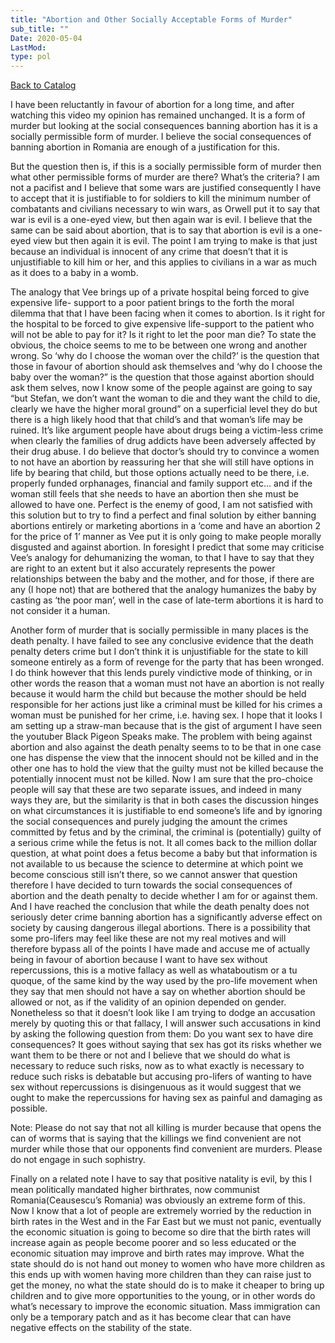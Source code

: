 ```yaml
---
title: "Abortion and Other Socially Acceptable Forms of Murder"
sub_title: ""
Date: 2020-05-04
LastMod:
type: pol
---
```


[Back to Catalog](https://otaking.xyz/index.html)

I have been reluctantly in favour of abortion for a long time, and after watching this video my opinion has remained unchanged. It is a form of murder but looking at the social consequences banning abortion has it is a socially permissible form of murder. I believe the social consequences of banning abortion in Romania are enough of a justification for this.

But the question then is, if this is a socially permissible form of murder then what other permissible forms of murder are there? What’s the criteria? I am not a pacifist and I believe that some wars are justified consequently I have to accept that it is justifiable to for soldiers to kill the minimum number of combatants and civilians necessary to win wars, as Orwell put it to say that war is evil is a one-eyed view, but then again war is evil. I believe that the same can be said about abortion, that is to say that abortion is evil is a one-eyed view but then again it is evil. The point I am trying to make is that just because an individual is innocent of any crime that doesn’t that it is unjustifiable to kill him or her, and this applies to civilians in a war as much as it does to a baby in a womb.

The analogy that Vee brings up of a private hospital being forced to give expensive life- support to a poor patient brings to the forth the moral dilemma that that I have been facing when it comes to abortion. Is it right for the hospital to be forced to give expensive life-support to the patient who will not be able to pay for it? Is it right to let the poor man die? To state the obvious, the choice seems to me to be between one wrong and another wrong. So ‘why do I choose the woman over the child?’ is the question that those in favour of abortion should ask themselves and ‘why do I choose the baby over the woman?” is the question that those against abortion should ask them selves, now I know some of the people against are going to say “but Stefan, we don’t want the woman to die and they want the child to die, clearly we have the higher moral ground” on a superficial level they do but there is a high likely hood that that child’s and that woman’s life may be ruined. It’s like argument people have about drugs being a victim-less crime when clearly the families of drug addicts have been adversely affected by their drug abuse. I do believe that doctor’s should try to convince a women to not have an abortion by reassuring her that she will still have options in life by bearing that child, but those options actually need to be there, i.e. properly funded orphanages, financial and family support etc… and if the woman still feels that she needs to have an abortion then she must be allowed to have one. Perfect is the enemy of good, I am not satisfied with this solution but to try to find a perfect and final solution by either banning abortions entirely or marketing abortions in a ‘come and have an abortion 2 for the price of 1’ manner as Vee put it is only going to make people morally disgusted and against abortion. In foresight I predict that some may criticise Vee’s analogy for dehumanizing the woman, to that I have to say that they are right to an extent but it also accurately represents the power relationships between the baby and the mother, and for those, if there are any (I hope not) that are bothered that the analogy humanizes the baby by casting as ‘the poor man’, well in the case of late-term abortions it is hard to not consider it a human.

Another form of murder that is socially permissible in many places is the death penalty. I have failed to see any conclusive evidence that the death penalty deters crime but I don’t think it is unjustifiable for the state to kill someone entirely as a form of revenge for the party that has been wronged. I do think however that this lends purely vindictive mode of thinking, or in other words the reason that a woman must not have an abortion is not really because it would harm the child but because the mother should be held responsible for her actions just like a criminal must be killed for his crimes a woman must be punished for her crime, i.e. having sex. I hope that it looks I am setting up a straw-man because that is the gist of argument I have seen the youtuber Black Pigeon Speaks make. The problem with being against abortion and also against the death penalty seems to to be that in one case one has dispense the view that the innocent should not be killed and in the other one has to hold the view that the guilty must not be killed because the potentially innocent must not be killed. Now I am sure that the pro-choice people will say that these are two separate issues, and indeed in many ways they are, but the similarity is that in both cases the discussion hinges on what circumstances it is justifiable to end someone’s life and by ignoring the social consequences and purely judging the amount the crimes committed by fetus and by the criminal, the criminal is (potentially) guilty of a serious crime while the fetus is not. It all comes back to the million dollar question, at what point does a fetus become a baby but that information is not available to us because the science to determine at which point we become conscious still isn’t there, so we cannot answer that question therefore I have decided to turn towards the social consequences of abortion and the death penalty to decide whether I am for or against them. And I have reached the conclusion that while the death penalty does not seriously deter crime banning abortion has a significantly adverse effect on society by causing dangerous illegal abortions. There is a possibility that some pro-lifers may feel like these are not my real motives and will therefore bypass all of the points I have made and accuse me of actually being in favour of abortion because I want to have sex without repercussions, this is a motive fallacy as well as whataboutism or a tu quoque, of the same kind by the way used by the pro-life movement when they say that men should not have a say on whether abortion should be allowed or not, as if the validity of an opinion depended on gender. Nonetheless so that it doesn’t look like I am trying to dodge an accusation merely by quoting this or that fallacy, I will answer such accusations in kind by asking the following question from them: Do you want sex to have dire consequences? It goes without saying that sex has got its risks whether we want them to be there or not and I believe that we should do what is necessary to reduce such risks, now as to what exactly is necessary to reduce such risks is debatable but accusing pro-lifers of wanting to have sex without repercussions is disingenuous as it would suggest that we ought to make the repercussions for having sex as painful and damaging as possible.

Note: Please do not say that not all killing is murder because that opens the can of worms that is saying that the killings we find convenient are not murder while those that our opponents find convenient are murders. Please do not engage in such sophistry.

Finally on a related note I have to say that positive natality is evil, by this I mean politically mandated higher birthrates, now communist Romania(Ceausescu’s Romania) was obviously an extreme form of this. Now I know that a lot of people are extremely worried by the reduction in birth rates in the West and in the Far East but we must not panic, eventually the economic situation is going to become so dire that the birth rates will increase again as people become poorer and so less educated or the economic situation may improve and birth rates may improve. What the state should do is not hand out money to women who have more children as this ends up with women having more children than they can raise just to get the money, no what the state should do is to make it cheaper to bring up children and to give more opportunities to the young, or in other words do what’s necessary to improve the economic situation. Mass immigration can only be a temporary patch and as it has become clear that can have negative effects on the stability of the state.
